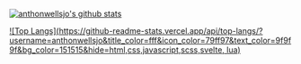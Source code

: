 [![anthonwellsjo's github stats](https://github-readme-stats.vercel.app/api?username=anthonwellsjo&show_icons=true&title_color=fff&icon_color=79ff97&text_color=9f9f9f&bg_color=151515&include_all_commits=true&count_private=true)](https://github.com/anthonwellsjo)


[![Top Langs](https://github-readme-stats.vercel.app/api/top-langs/?username=anthonwellsjo&title_color=fff&icon_color=79ff97&text_color=9f9f9f&bg_color=151515&hide=html,css,javascript,scss,svelte, lua)](https://github.com/anthonwellsjo)
